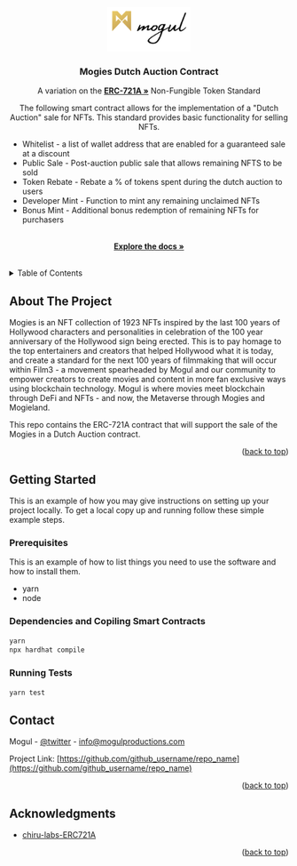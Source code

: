 <div id="top"></div>

<!-- PROJECT SHIELDS -->
<!--
*** I'm using markdown "reference style" links for readability.
*** Reference links are enclosed in brackets [ ] instead of parentheses ( ).
*** See the bottom of this document for the declaration of the reference variables
*** for contributors-url, forks-url, etc. This is an optional, concise syntax you may use.
*** https://www.markdownguide.org/basic-syntax/#reference-style-links
-->

<!-- [![Contributors][contributors-shield]][contributors-url]
[![Forks][forks-shield]][forks-url]
[![Issues][issues-shield]][issues-url] -->

<!-- PROJECT LOGO -->
<br />
<div align="center">
  <a href="https://github.com/mogulproductions/nft-marketplace-contracts">
    <img src="images/Logo.png" alt="Logo" width="150" height="80">
  </a>

<br />

<h3 align="center">Mogies Dutch Auction Contract</h3>

  <p align="center">
A variation on the <a href="https://github.com/chiru-labs/ERC721A/blob/main/contracts/ERC721A.sol"><strong>ERC-721A »</strong></a> Non-Fungible Token Standard

The following smart contract allows for the implementation of a "Dutch Auction" sale for NFTs. This standard provides basic functionality for selling NFTs.

<ul align="left">
  <li>Whitelist - a list of wallet address that are enabled for a guaranteed sale at a discount</li>
  <li>Public Sale - Post-auction public sale that allows remaining NFTS to be sold</li>
  <li>Token Rebate - Rebate a % of tokens spent during the dutch auction to users</li>
  <li>Developer Mint - Function to mint any remaining unclaimed NFTs </li>
  <li>Bonus Mint - Additional bonus redemption of remaining NFTs for purchasers </li>
</ul>
    <br />
    <a href="https://app.gitbook.com/o/-Mh98vFfoS7yyoIVunQH/s/-Mh991guqtMouwPer8aw/smart-contracts/mogies-dutch-auction-contract"><strong>Explore the docs »</strong></a>
    <br />
    <br />
    <!-- <a href="https://github.com/github_username/repo_name/issues">Report Bug</a>
    ·
    <a href="https://github.com/github_username/repo_name/issues">Request Feature</a> -->
  </p>
</div>

<!-- TABLE OF CONTENTS -->
<details>
  <summary>Table of Contents</summary>
  <ol>
    <li>
      <a href="#about-the-project">About The Project</a>
      <ul>
        <li><a href="#built-with">Built With</a></li>
      </ul>
    </li>
    <li>
      <a href="#getting-started">Getting Started</a>
      <ul>
        <li><a href="#prerequisites">Prerequisites</a></li>
        <li><a href="#installation">Installation</a></li>
      </ul>
    </li>
    <li><a href="#contact">Contact</a></li>
    <li><a href="#acknowledgments">Acknowledgments</a></li>
  </ol>
</details>

<!-- ABOUT THE PROJECT -->

## About The Project

Mogies is an NFT collection of 1923 NFTs inspired by the last 100 years of Hollywood characters and personalities in celebration of the 100 year anniversary of the Hollywood sign being erected. This is to pay homage to the top entertainers and creators that helped Hollywood what it is today, and create a standard for the next 100 years of filmmaking that will occur within Film3 - a movement spearheaded by Mogul and our community to empower creators to create movies and content in more fan exclusive ways using blockchain technology. Mogul is where movies meet blockchain through DeFi and NFTs - and now, the Metaverse through Mogies and Mogieland.

This repo contains the ERC-721A contract that will support the sale of the Mogies in a Dutch Auction contract.

<p align="right">(<a href="#top">back to top</a>)</p>

<!-- ### Built With

- [![Next][next.js]][next-url]
- [![React][react.js]][react-url]
- [![Vue][vue.js]][vue-url]
- [![Angular][angular.io]][angular-url]
- [![Svelte][svelte.dev]][svelte-url]
- [![Laravel][laravel.com]][laravel-url]
- [![Bootstrap][bootstrap.com]][bootstrap-url]
- [![JQuery][jquery.com]][jquery-url] -->

<!-- <p align="right">(<a href="#top">back to top</a>)</p> -->

<!-- GETTING STARTED -->

## Getting Started

This is an example of how you may give instructions on setting up your project locally.
To get a local copy up and running follow these simple example steps.

### Prerequisites

This is an example of how to list things you need to use the software and how to install them.

- yarn
- node

### Dependencies and Copiling Smart Contracts

```sh
yarn
npx hardhat compile
```

### Running Tests

```sh
yarn test
```

<!-- CONTACT -->

## Contact

Mogul - [@twitter](https://twitter.com/mogulofficial_?s=20&t=xpbtuhmfAkYMneZ6Hd4XIQ) - info@mogulproductions.com

Project Link: [https://github.com/github_username/repo_name](https://github.com/github_username/repo_name)

<p align="right">(<a href="#top">back to top</a>)</p>

<!-- ACKNOWLEDGMENTS -->

## Acknowledgments

- [chiru-labs-ERC721A](https://github.com/chiru-labs/ERC721A/blob/main/contracts/ERC721A.sol)

<p align="right">(<a href="#top">back to top</a>)</p>

<!-- MARKDOWN LINKS & IMAGES -->
<!-- https://www.markdownguide.org/basic-syntax/#reference-style-links -->

[contributors-shield]: https://img.shields.io/github/contributors/github_username/repo_name.svg?style=for-the-badge
[contributors-url]: https://github.com/github_username/repo_name/graphs/contributors
[forks-shield]: https://img.shields.io/github/forks/github_username/repo_name.svg?style=for-the-badge
[forks-url]: https://github.com/github_username/repo_name/network/members
[stars-shield]: https://img.shields.io/github/stars/github_username/repo_name.svg?style=for-the-badge
[stars-url]: https://github.com/github_username/repo_name/stargazers
[issues-shield]: https://img.shields.io/github/issues/github_username/repo_name.svg?style=for-the-badge
[issues-url]: https://github.com/github_username/repo_name/issues
[license-shield]: https://img.shields.io/github/license/github_username/repo_name.svg?style=for-the-badge
[license-url]: https://github.com/github_username/repo_name/blob/master/LICENSE.txt
[linkedin-shield]: https://img.shields.io/badge/-LinkedIn-black.svg?style=for-the-badge&logo=linkedin&colorB=555
[linkedin-url]: https://linkedin.com/in/linkedin_username
[product-screenshot]: images/screenshot.png
[next.js]: https://img.shields.io/badge/next.js-000000?style=for-the-badge&logo=nextdotjs&logoColor=white
[next-url]: https://nextjs.org/
[react.js]: https://img.shields.io/badge/React-20232A?style=for-the-badge&logo=react&logoColor=61DAFB
[react-url]: https://reactjs.org/
[vue.js]: https://img.shields.io/badge/Vue.js-35495E?style=for-the-badge&logo=vuedotjs&logoColor=4FC08D
[vue-url]: https://vuejs.org/
[angular.io]: https://img.shields.io/badge/Angular-DD0031?style=for-the-badge&logo=angular&logoColor=white
[angular-url]: https://angular.io/
[svelte.dev]: https://img.shields.io/badge/Svelte-4A4A55?style=for-the-badge&logo=svelte&logoColor=FF3E00
[svelte-url]: https://svelte.dev/
[laravel.com]: https://img.shields.io/badge/Laravel-FF2D20?style=for-the-badge&logo=laravel&logoColor=white
[laravel-url]: https://laravel.com
[bootstrap.com]: https://img.shields.io/badge/Bootstrap-563D7C?style=for-the-badge&logo=bootstrap&logoColor=white
[bootstrap-url]: https://getbootstrap.com
[jquery.com]: https://img.shields.io/badge/jQuery-0769AD?style=for-the-badge&logo=jquery&logoColor=white
[jquery-url]: https://jquery.com
